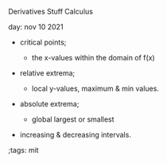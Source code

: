 Derivatives Stuff Calculus

day: nov 10 2021

- critical points;
  - the x-values within the domain of f(x)

- relative extrema;
  - local y-values, maximum & min values.

- absolute extrema;
  - global largest or smallest
- increasing & decreasing intervals.

;tags: mit
